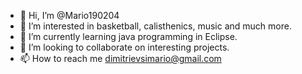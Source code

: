 - 👋 Hi, I’m @Mario190204
- 👀 I’m interested in basketball, calisthenics, music and much more.
- 🌱 I’m currently learning java programming in Eclipse.
- 💞️ I’m looking to collaborate on interesting projects.
- 📫 How to reach me dimitrievsimario@gmail.com

<!---
Mario190204/Mario190204 is a ✨ special ✨ repository because its `README.md` (this file) appears on your GitHub profile.
You can click the Preview link to take a look at your changes.
--->
